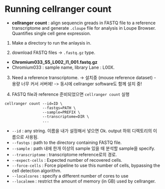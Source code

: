 # Running cellranger count

- **cellranger** **count** : align sequencin greads in FASTQ file to a reference transcriptome and generate `.cloupe` file for analysis in Loupe Browser. Quantifies single cell gene expression.

1) Make a directory to run the anlaysis in.

2) download FASTQ files -> `.fastq.gz` type.

- **Chromium033_S5_L002_I1_001.fastq.gz**
 - Chromium033 : sample name, library Lane : L00X.

3) Need a reference transcriptome.
 -> 설치중 (mouse reference dataset) - 용량 너무 커서 서버에!
 -> 동시에 cellranger software도 함께 설치 중!

4) FASTQ file과 reference 준비되었으면 `cellranger count` 실행
 
```
cellranger count --id=ID \
                 --fastqs=PATH \
                 --sample=PREFIX \
                 --transcriptome=DIR \
                 ...
```

- `--id` : any string. 이름을 내가 설정해서 넣으면 Ok. output 하위 디렉토리의 이름으로 사용됨.
- `--fastqs` : path to the directory containing FASTQ file.
- `--sample` : path 내에 한개 이상의 sample 있을 때 분석할 sample을 specify.
- `--transcriptome` : transcriptome reference로의 경로.
- `--expect-cells` : Expected number of recovered cells.
- `--force-cells` : Force pipeline to use this number of cells, bypassing the cell detection algorithm. 
- `--localcores` : specify a different number of cores to use
- `--localmem` : restrict the amount of memory (in GB) used by cellranger.

